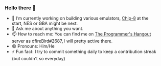 ### Hello there 👋

- 🔭 I’m currently working on building various emulators, [Chip-8](https://github.com/dfireBird/chip-octo) at the start, NES or GBA might be next.
- 💬 Ask me about anything you want.
- 📫 How to reach me: You can find me on [The Programmer's Hangout](https://discord.gg/programming) server as dfireBird#2687, I will pretty active there.
- 😄 Pronouns: Him/He
- ⚡ Fun fact: I try to commit something daily to keep a contribution streak (but couldn't so everyday)
